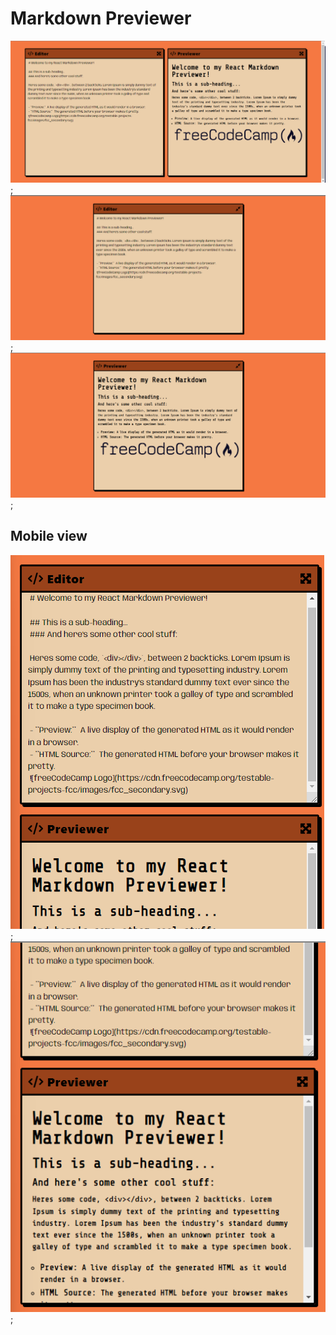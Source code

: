 # Markdown Previewer

![Image 1](/src/assets/images/Image-1.png);
![Image 2](/src/assets/images/Image-2.png);
![Image 3](/src/assets/images/Image-3.png);

## Mobile view
![Image 4](/src/assets/images/Image-4.png);
![Image 5](/src/assets/images/image-5.png);
